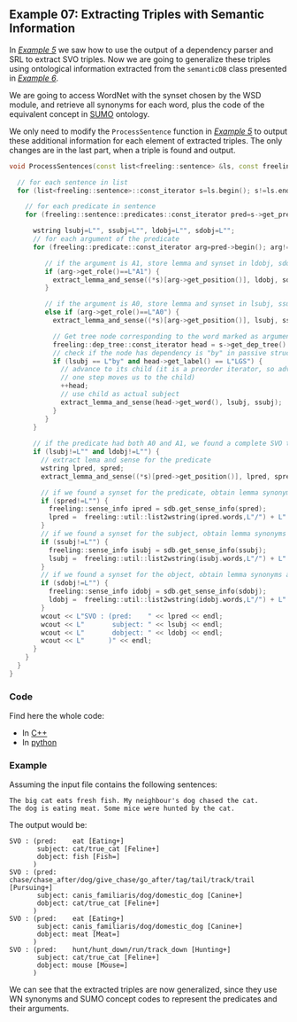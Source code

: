
## Example 07: Extracting Triples with Semantic Information

In [*Example 5*](example05.md) we saw how to use the output of a dependency parser and SRL to extract SVO triples. 
Now we are going to generalize these triples using ontological information extracted from the `semanticDB` class presented in [*Example 6*](example06.md).

We are going to access WordNet with the synset chosen by the WSD module, and retrieve all synonyms for each word, plus the code of the equivalent concept in [SUMO](http://www.adampease.org/OP/) ontology.

We only need to modify the `ProcessSentence` function in [*Example 5*](example05.md) to output these additional information for each element of extracted triples. The only changes are in the last part, when a triple is found and output.

```C++
void ProcessSentences(const list<freeling::sentence> &ls, const freeling::semanticDB &sdb) {

  // for each sentence in list
  for (list<freeling::sentence>::const_iterator s=ls.begin(); s!=ls.end(); ++s) {

    // for each predicate in sentence
    for (freeling::sentence::predicates::const_iterator pred=s->get_predicates().begin(); pred!=s->get_predicates().end(); ++pred) { 

      wstring lsubj=L"", ssubj=L"", ldobj=L"", sdobj=L"";
      // for each argument of the predicate
      for (freeling::predicate::const_iterator arg=pred->begin(); arg!=pred->end(); ++arg) {

         // if the argument is A1, store lemma and synset in ldobj, sdobj
         if (arg->get_role()==L"A1") {
           extract_lemma_and_sense((*s)[arg->get_position()], ldobj, sdobj);
         }

         // if the argument is A0, store lemma and synset in lsubj, ssubj
         else if (arg->get_role()==L"A0") {
           extract_lemma_and_sense((*s)[arg->get_position()], lsubj, ssubj);

           // Get tree node corresponding to the word marked as argument head:
           freeling::dep_tree::const_iterator head = s->get_dep_tree().get_node_by_pos(arg->get_position());
           // check if the node has dependency is "by" in passive structure
           if (lsubj == L"by" and head->get_label() == L"LGS") {
             // advance to its child (it is a preorder iterator, so advancing 
             // one step moves us to the child)
             ++head;
             // use child as actual subject
             extract_lemma_and_sense(head->get_word(), lsubj, ssubj);
           }
         }
      }
      
      // if the predicate had both A0 and A1, we found a complete SVO triple. Let's output it.
      if (lsubj!=L"" and ldobj!=L"") {        
        // extract lema and sense for the predicate
        wstring lpred, spred;
        extract_lemma_and_sense((*s)[pred->get_position()], lpred, spred);

        // if we found a synset for the predicate, obtain lemma synonyms and SUMO link
        if (spred!=L"") {
          freeling::sense_info ipred = sdb.get_sense_info(spred);
          lpred =  freeling::util::list2wstring(ipred.words,L"/") + L" [" + ipred.sumo + L"]";
        }
        // if we found a synset for the subject, obtain lemma synonyms and SUMO link
        if (ssubj!=L"") {
          freeling::sense_info isubj = sdb.get_sense_info(ssubj);
          lsubj =  freeling::util::list2wstring(isubj.words,L"/") + L" [" + isubj.sumo + L"]";
        } 
        // if we found a synset for the object, obtain lemma synonyms and SUMO link
        if (sdobj!=L"") {
          freeling::sense_info idobj = sdb.get_sense_info(sdobj);
          ldobj =  freeling::util::list2wstring(idobj.words,L"/") + L" [" + idobj.sumo + L"]";
        }
        wcout << L"SVO : (pred:    " << lpred << endl;
        wcout << L"       subject: " << lsubj << endl; 
        wcout << L"       dobject: " << ldobj << endl;
        wcout << L"      )" << endl;
      }      
    }
  }
}
```


### Code

Find here the whole code:

* In [C++](code/example07.cc.md)
* In [python](code/example07.py.md)


### Example

Assuming the input file contains the following sentences:

    The big cat eats fresh fish. My neighbour's dog chased the cat.
    The dog is eating meat. Some mice were hunted by the cat.

The output would be:

```
SVO : (pred:    eat [Eating+]
       subject: cat/true_cat [Feline+]
       dobject: fish [Fish=]
      )
SVO : (pred:    chase/chase_after/dog/give_chase/go_after/tag/tail/track/trail [Pursuing+]
       subject: canis_familiaris/dog/domestic_dog [Canine+]
       dobject: cat/true_cat [Feline+]
      )
SVO : (pred:    eat [Eating+]
       subject: canis_familiaris/dog/domestic_dog [Canine+]
       dobject: meat [Meat=]
      )
SVO : (pred:    hunt/hunt_down/run/track_down [Hunting+]
       subject: cat/true_cat [Feline+]
       dobject: mouse [Mouse=]
      )
```

We can see that the extracted triples are now generalized, since they use WN synonyms and SUMO concept codes to represent the predicates and their arguments.

